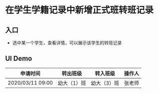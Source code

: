 # 在学生学籍记录中新增正式班转班记录

## 入口
* 选中某一个学生，查看详情，可以展示该学生的转班记录

## UI Demo

| 申请时间 | 转出班级 | 转入班级 | 操作人 |
| :--: | :--: | :--: | :--: |
| 2020/03/11 09:00 | 幼大（1）班 | 幼大（3）班 | 张老师 |
